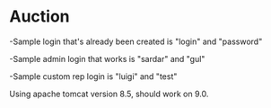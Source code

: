 # Auction
-Sample login that's already been created is "login" and "password"

-Sample admin login that works is "sardar" and "gul"

-Sample custom rep login is "luigi" and "test"

Using apache tomcat version 8.5, should work on 9.0.
